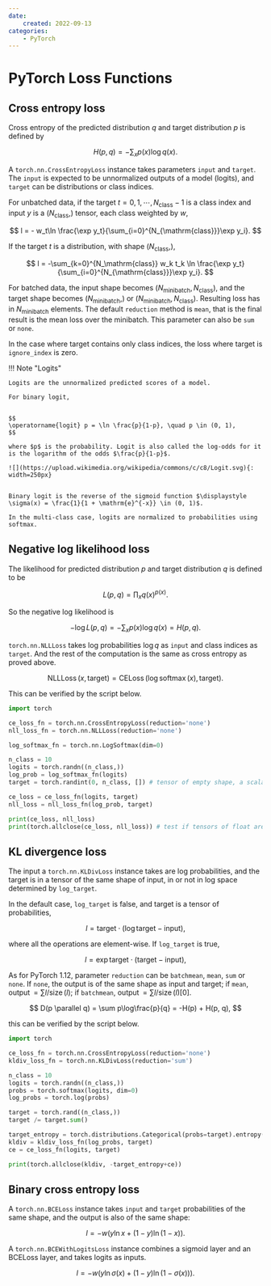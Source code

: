 ```yaml
---
date:
    created: 2022-09-13
categories:
    - PyTorch
---
```



# PyTorch Loss Functions

<!-- more -->

## Cross entropy loss

Cross entropy of the predicted distribution $q$ and target distribution $p$ is defined by

$$
H(p, q) = -\sum_x p(x) \log q(x).
$$

A `torch.nn.CrossEntropyLoss` instance takes parameters `input` and `target`. The `input` is expected to be unnormalized outputs of a model (logits), and `target` can be distributions or class indices.

For unbatched data, if the target $t = 0, 1, \cdots, N_\mathrm{class} -1$ is a class index and input $y$ is a $(N_{\mathrm{class}},)$ tensor, each class weighted by $w$,

$$
l = - w_t\ln \frac{\exp y_t}{\sum_{i=0}^{N_{\mathrm{class}}}\exp y_i}.
$$

If the target $t$ is a distribution, with shape $(N_{\mathrm{class}},)$,

$$
l = -\sum_{k=0}^{N_\mathrm{class}} w_k t_k \ln \frac{\exp y_t}{\sum_{i=0}^{N_{\mathrm{class}}}\exp y_i}.
$$

For batched data, the input shape becomes $(N_\mathrm{minibatch}, N_\mathrm{class})$, and the target shape becomes $(N_\mathrm{minibatch},)$ or $(N_\mathrm{minibatch}, N_\mathrm{class})$. Resulting loss has in $N_\mathrm{minibatch}$ elements. The default `reduction` method is `mean`, that is the final result is the mean loss over the minibatch. This parameter can also be `sum` or `none`.

In the case where target contains only class indices, the loss where target is `ignore_index` is zero.



!!! Note "Logits"

    Logits are the unnormalized predicted scores of a model.

    For binary logit,


    $$
    \operatorname{logit} p = \ln \frac{p}{1-p}, \quad p \in (0, 1),
    $$

    where $p$ is the probability. Logit is also called the log-odds for it is the logarithm of the odds $\frac{p}{1-p}$.

    ![](https://upload.wikimedia.org/wikipedia/commons/c/c8/Logit.svg){: width=250px}


    Binary logit is the reverse of the sigmoid function $\displaystyle \sigma(x) = \frac{1}{1 + \mathrm{e}^{-x}} \in (0, 1)$.

    In the multi-class case, logits are normalized to probabilities using softmax.



## Negative log likelihood loss

The likelihood for predicted distribution $p$ and target distribution $q$ is defined to be

$$
L(p, q) = \prod_x q(x)^{p(x)}.
$$

So the negative log likelihood is

$$
-\log L(p, q) = -\sum_x p(x) \log q(x) = H(p, q).
$$

`torch.nn.NLLLoss` takes log probabilities $\log q$ as `input` and class indices as `target`. And the rest of the computation is the same as cross entropy as proved above.

$$
\operatorname{NLLLoss}(x, \mathrm{target}) = \operatorname{CELoss}(\log\operatorname{softmax}(x), \mathrm{target}).
$$

This can be verified by the script below.

```python
import torch

ce_loss_fn = torch.nn.CrossEntropyLoss(reduction='none')
nll_loss_fn = torch.nn.NLLLoss(reduction='none')

log_softmax_fn = torch.nn.LogSoftmax(dim=0)

n_class = 10
logits = torch.randn((n_class,))
log_prob = log_softmax_fn(logits)
target = torch.randint(0, n_class, []) # tensor of empty shape, a scalar

ce_loss = ce_loss_fn(logits, target)
nll_loss = nll_loss_fn(log_prob, target)

print(ce_loss, nll_loss)
print(torch.allclose(ce_loss, nll_loss)) # test if tensors of float are very close
```

## KL divergence loss

The input a `torch.nn.KLDivLoss` instance takes are log probabilities, and the target is in a tensor of the same shape of input, in or not in log space determined by `log_target`.

In the default case, `log_target` is false, and target is a tensor of probabilities,

$$
l = \mathrm{target} \cdot (\log \mathrm{target} - \mathrm{input}),
$$

where all the operations are element-wise. If `log_target` is true,

$$
l = \exp\mathrm{target} \cdot (\mathrm{target} - \mathrm{input}),
$$

As for PyTorch 1.12, parameter `reduction` can be `batchmean`, `mean`, `sum` or `none`. If `none`, the output is of the same shape as input and target; if `mean`, $\operatorname{output} = \sum l / \operatorname{size}(l)$; if `batchmean`, $\operatorname{output} = \sum l / \operatorname{size}(l)[0]$.

$$
D(p \parallel q) = \sum p\log\frac{p}{q} = -H(p) + H(p, q),
$$

this can be verified by the script below.

```python
import torch

ce_loss_fn = torch.nn.CrossEntropyLoss(reduction='none')
kldiv_loss_fn = torch.nn.KLDivLoss(reduction='sum')

n_class = 10
logits = torch.randn((n_class,))
probs = torch.softmax(logits, dim=0)
log_probs = torch.log(probs)

target = torch.rand((n_class,))
target /= target.sum()

target_entropy = torch.distributions.Categorical(probs=target).entropy()
kldiv = kldiv_loss_fn(log_probs, target)
ce = ce_loss_fn(logits, target)

print(torch.allclose(kldiv, -target_entropy+ce))
```

## Binary cross entropy loss

A `torch.nn.BCELoss` instance takes `input` and `target` probabilities of the same shape, and the output is also of the same shape:

$$
l = - w (y \ln x + (1-y)\ln(1-x)).
$$

A `torch.nn.BCEWithLogitsLoss` instance combines a sigmoid layer and an BCELoss layer, and takes logits as inputs.

$$
l = - w (y \ln \sigma(x) + (1-y)\ln(1-\sigma(x))).
$$
